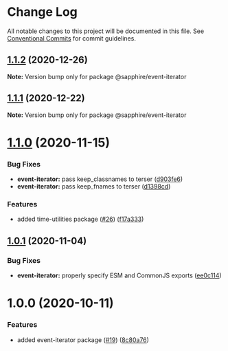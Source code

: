 # Change Log

All notable changes to this project will be documented in this file.
See [Conventional Commits](https://conventionalcommits.org) for commit guidelines.

## [1.1.2](https://github.com/sapphire-project/utilities/compare/@sapphire/event-iterator@1.1.1...@sapphire/event-iterator@1.1.2) (2020-12-26)

**Note:** Version bump only for package @sapphire/event-iterator

## [1.1.1](https://github.com/sapphire-project/utilities/compare/@sapphire/event-iterator@1.1.0...@sapphire/event-iterator@1.1.1) (2020-12-22)

**Note:** Version bump only for package @sapphire/event-iterator

# [1.1.0](https://github.com/sapphire-project/utilities/compare/@sapphire/event-iterator@1.0.1...@sapphire/event-iterator@1.1.0) (2020-11-15)

### Bug Fixes

-   **event-iterator:** pass keep_classnames to terser ([d903fe6](https://github.com/sapphire-project/utilities/commit/d903fe60d6ea3705b88e39c3dd9e7d0f60fea8a0))
-   **event-iterator:** pass keep_fnames to terser ([d1398cd](https://github.com/sapphire-project/utilities/commit/d1398cd7c1f5c0445e141551dc3fe8ba4800cbad))

### Features

-   added time-utilities package ([#26](https://github.com/sapphire-project/utilities/issues/26)) ([f17a333](https://github.com/sapphire-project/utilities/commit/f17a3339667a452e8745fad7884272176e5d65e8))

## [1.0.1](https://github.com/sapphire-project/utilities/compare/@sapphire/event-iterator@1.0.0...@sapphire/event-iterator@1.0.1) (2020-11-04)

### Bug Fixes

-   **event-iterator:** properly specify ESM and CommonJS exports ([ee0c114](https://github.com/sapphire-project/utilities/commit/ee0c114b09c9d003cce79a5899d4b109a04bdf6b))

# 1.0.0 (2020-10-11)

### Features

-   added event-iterator package ([#19](https://github.com/sapphire-project/utilities/issues/19)) ([8c80a76](https://github.com/sapphire-project/utilities/commit/8c80a76f81069429a882550589f43d4b4f8a4bcb))
